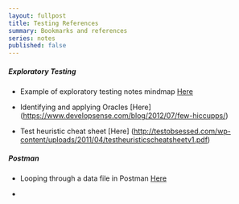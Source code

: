 ```yaml
---
layout: fullpost
title: Testing References
summary: Bookmarks and references
series: notes
published: false
---
```





##### Exploratory Testing

- Example of exploratory testing notes mindmap [Here](https://github.com/mwinteringham/api-strategy-book-resources/blob/main/chapter-5/testing-notes.png)

- Identifying and applying Oracles [Here] (https://www.developsense.com/blog/2012/07/few-hiccupps/)

- Test heuristic cheat sheet [Here] (http://testobsessed.com/wp-content/uploads/2011/04/testheuristicscheatsheetv1.pdf)

##### Postman
- Looping through a data file in Postman [Here](https://blog.postman.com/looping-through-a-data-file-in-the-postman-collection-runner/)

- 